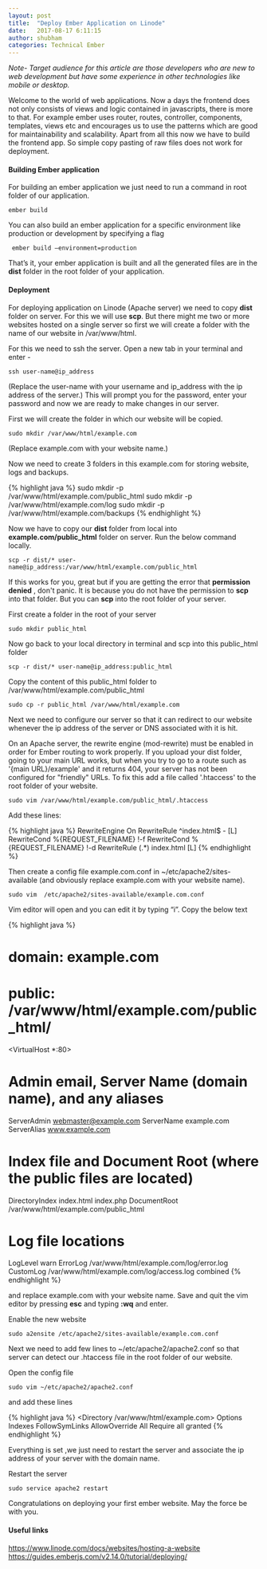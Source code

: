 ```yaml
---
layout: post
title:  "Deploy Ember Application on Linode"
date:   2017-08-17 6:11:15
author: shubham
categories: Technical Ember
---
```

*Note- Target audience for this article are those developers who are new to web development but have some experience in other technologies like mobile or desktop.*

Welcome to the world of web applications. Now a days the frontend does not only consists of views and logic contained in javascripts, there is more to that. For example ember uses router, routes, controller, components, templates, views etc and encourages us to use the patterns which are good for maintainability and scalability. Apart from all this now we have to build the frontend app. So simple copy pasting of raw files does not work for deployment.

#### Building Ember application 
For building an ember application we just need to run a command in root folder of our application.

 ``` ember build ```

You can also build an ember application for a specific environment like production or development by specifying a flag

 ``` ember build —environment=production```

That’s it, your ember application is built and all the generated files are in the **dist** folder in the root folder of your application.

#### Deployment
For deploying application on Linode (Apache server) we need to copy **dist** folder on server. For this we will use **scp**.
But there might me two or more websites hosted on a single server so first we will create a folder with the name of our website in /var/www/html.

For this we need to ssh the server. Open a new tab in your terminal and enter - 

```ssh user-name@ip_address``` 

(Replace the user-name with your username and ip_address with the ip address of the server.)
This will prompt you for the password, enter your password and now we are ready to make changes in our server.

First we will create the folder in which our website will be copied.

```sudo mkdir /var/www/html/example.com```

(Replace example.com with your website name.)

Now we need to create 3 folders in this example.com for storing website, logs and backups.

{% highlight java %}
sudo mkdir -p /var/www/html/example.com/public_html
sudo mkdir -p /var/www/html/example.com/log
sudo mkdir -p /var/www/html/example.com/backups
{% endhighlight %}

Now we have to copy our **dist** folder from local into **example.com/public_html** folder on server. Run the below command locally.

```scp -r dist/* user-name@ip_address:/var/www/html/example.com/public_html ```

If this works for you, great but if you are getting the error that **permission denied** , don't panic. It is because you do not have the permission to **scp** into that folder. But you can **scp** into the root folder of your server.

First create a folder in the root of your server

```sudo mkdir public_html```

Now go back to your local directory in terminal and  scp into this public_html folder

```scp -r dist/* user-name@ip_address:public_html```

Copy the content of this public_html folder to  /var/www/html/example.com/public_html

```sudo cp -r public_html /var/www/html/example.com```

Next we need to configure our server so that it can redirect to our website whenever the ip address of the server or DNS associated with it is hit.

On an Apache server, the rewrite engine (mod-rewrite) must be enabled in order for Ember routing to work properly. If you upload your dist folder, going to your main URL works, but when you try to go to a route such as '{main URL}/example' and it returns 404, your server has not been configured for "friendly" URLs.
To fix this add a file called '.htaccess' to the root folder of your website. 

```sudo vim /var/www/html/example.com/public_html/.htaccess```

Add these lines:

{% highlight java %}
<IfModule mod_reqrite.c>
RewriteEngine On
RewriteRule ^index\.html$ - [L]
RewriteCond %{REQUEST_FILENAME} !-f
RewriteCond %{REQUEST_FILENAME} !-d
RewriteRule (.*) index.html [L]
</IfModule>
{% endhighlight %}

Then create a config file example.com.conf in  ~/etc/apache2/sites-available (and obviously replace example.com with your website name).

```sudo vim  /etc/apache2/sites-available/example.com.conf```

Vim editor will open and you can edit it by typing “i”. Copy the below text

{% highlight java %}
# domain: example.com
# public: /var/www/html/example.com/public_html/

<VirtualHost *:80>
  # Admin email, Server Name (domain name), and any aliases
  ServerAdmin webmaster@example.com
  ServerName  example.com
  ServerAlias www.example.com

  # Index file and Document Root (where the public files are located)
  DirectoryIndex index.html index.php
  DocumentRoot /var/www/html/example.com/public_html
  # Log file locations
  LogLevel warn
  ErrorLog  /var/www/html/example.com/log/error.log
  CustomLog /var/www/html/example.com/log/access.log combined
</VirtualHost>
{% endhighlight %}

and replace example.com with your website name. Save and quit the vim editor by pressing **esc** and typing **:wq** and enter.

Enable the new website

```sudo a2ensite /etc/apache2/sites-available/example.com.conf```

Next we need to add few lines to ~/etc/apache2/apache2.conf so that server can detect our .htaccess file in the root folder of our website.

Open the config file

```sudo vim ~/etc/apache2/apache2.conf```

and add these lines

{% highlight java %}
<Directory /var/www/html/example.com>
        Options Indexes FollowSymLinks
        AllowOverride All
        Require all granted
</Directory>
{% endhighlight %}

Everything is set ,we just need to restart the server and associate the ip address of your server with the domain name.

Restart the server

 ```sudo service apache2 restart```

Congratulations on deploying your first ember website. May the force be with you.

#### Useful links
<https://www.linode.com/docs/websites/hosting-a-website>
<https://guides.emberjs.com/v2.14.0/tutorial/deploying/>












